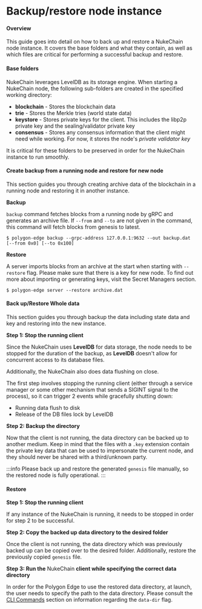 # Backup/restore node instance

#### Overview <a href="#overview" id="overview"></a>

This guide goes into detail on how to back up and restore a NukeChain node instance. It covers the base folders and what they contain, as well as which files are critical for performing a successful backup and restore.

#### Base folders <a href="#base-folders" id="base-folders"></a>

NukeChain leverages LevelDB as its storage engine. When starting a NukeChain node, the following sub-folders are created in the specified working directory:

* **blockchain** - Stores the blockchain data
* **trie** - Stores the Merkle tries (world state data)
* **keystore** - Stores private keys for the client. This includes the libp2p private key and the sealing/validator private key
* **consensus** - Stores any consensus information that the client might need while working. For now, it stores the node's _private validator key_

It is critical for these folders to be preserved in order for the NukeChain instance to run smoothly.

#### Create backup from a running node and restore for new node <a href="#create-backup-from-a-running-node-and-restore-for-new-node" id="create-backup-from-a-running-node-and-restore-for-new-node"></a>

This section guides you through creating archive data of the blockchain in a running node and restoring it in another instance.

**Backup**

`backup` command fetches blocks from a running node by gRPC and generates an archive file. If `--from` and `--to` are not given in the command, this command will fetch blocks from genesis to latest.

```
$ polygon-edge backup --grpc-address 127.0.0.1:9632 --out backup.dat [--from 0x0] [--to 0x100]
```

**Restore**

A server imports blocks from an archive at the start when starting with `--restore` flag. Please make sure that there is a key for new node. To find out more about importing or generating keys, visit the Secret Managers section.

```
$ polygon-edge server --restore archive.dat
```

#### Back up/Restore Whole data <a href="#back-up-restore-whole-data" id="back-up-restore-whole-data"></a>

This section guides you through backup the data including state data and key and restoring into the new instance.

**Step 1: Stop the running client**

Since the NukeChain uses **LevelDB** for data storage, the node needs to be stopped for the duration of the backup, as **LevelDB** doesn't allow for concurrent access to its database files.

Additionally, the NukeChain also does data flushing on close.

The first step involves stopping the running client (either through a service manager or some other mechanism that sends a SIGINT signal to the process), so it can trigger 2 events while gracefully shutting down:

* Running data flush to disk
* Release of the DB files lock by LevelDB

**Step 2: Backup the directory**

Now that the client is not running, the data directory can be backed up to another medium. Keep in mind that the files with a `.key` extension contain the private key data that can be used to impersonate the current node, and they should never be shared with a third/unknown party.

:::info Please back up and restore the generated `genesis` file manually, so the restored node is fully operational. :::

#### Restore <a href="#restore-1" id="restore-1"></a>

**Step 1: Stop the running client**

If any instance of the NukeChain is running, it needs to be stopped in order for step 2 to be successful.

**Step 2: Copy the backed up data directory to the desired folder**

Once the client is not running, the data directory which was previously backed up can be copied over to the desired folder. Additionally, restore the previously copied `genesis` file.

**Step 3: Run the** NukeChain **client while specifying the correct data directory**

In order for the Polygon Edge to use the restored data directory, at launch, the user needs to specify the path to the data directory. Please consult the [CLI Commands](https://alexwallace-organization.gitbook.io/alexwallace/get-started/cli-commands) section on information regarding the `data-dir` flag.
